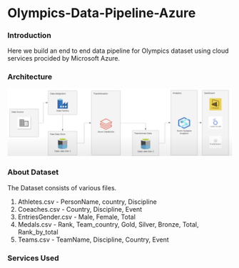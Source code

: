 # Olympics-Data-Pipeline-Azure

### Introduction
Here we build an end to end data pipeline for Olympics dataset using cloud services procided by Microsoft Azure.

### Architecture
![Architecture Diagram](https://github.com/KartikAnand17/Olympics-Data-Pipeline-Azure/blob/main/Architecture%20Diagram.png)

### About Dataset
The Dataset consists of various files.
1. Athletes.csv - PersonName, country, Discipline
2. Coeaches.csv - Country, Discipline, Event
3. EntriesGender.csv - Male, Female, Total
4. Medals.csv - Rank, Team_country, Gold, Silver, Bronze, Total, Rank_by_total
5. Teams.csv - TeamName, Discipline, Country, Event

### Services Used

